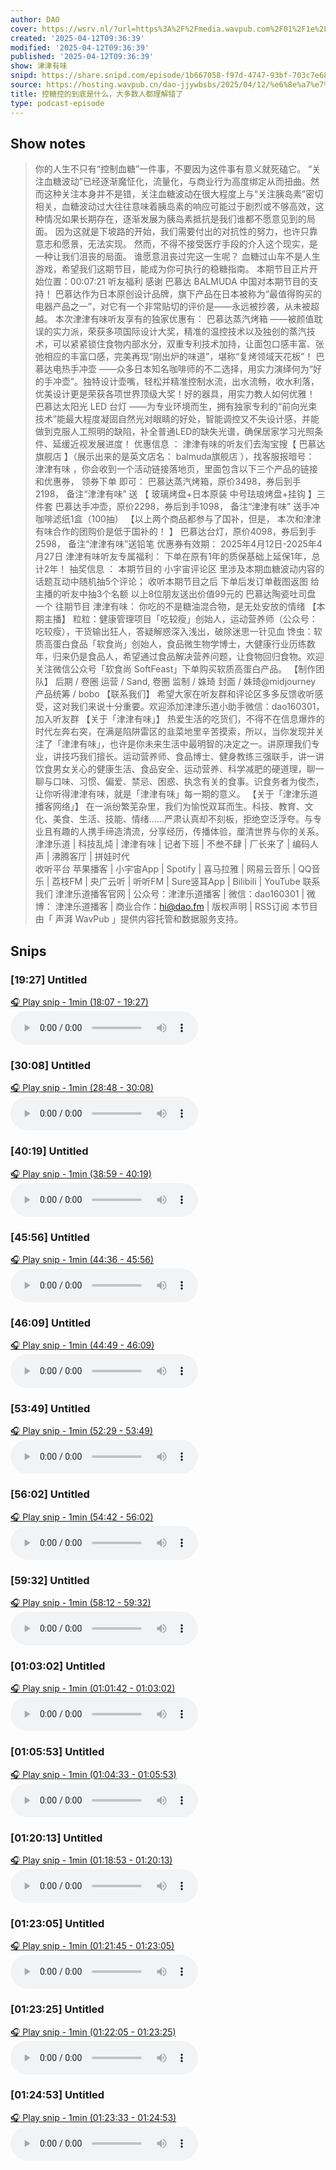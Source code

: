 ```yaml
---
author: DAO
cover: https://wsrv.nl/?url=https%3A%2F%2Fmedia.wavpub.com%2F01%2F1e%2Fe7%2F20230515015657-GwGMUKryRSGqFKaV.png&w=200&h=200
created: '2025-04-12T09:36:39'
modified: '2025-04-12T09:36:39'
published: '2025-04-12T09:36:39'
show: 津津有味
snipd: https://share.snipd.com/episode/1b667058-f97d-4747-93bf-703c7e681a25
source: https://hosting.wavpub.cn/dao-jjywbsbs/2025/04/12/%e6%8e%a7%e7%b3%96%e6%8e%a7%e7%9a%84%e5%88%b0%e5%ba%95%e6%98%af%e4%bb%80%e4%b9%88%ef%bc%8c%e5%a4%a7%e5%a4%9a%e6%95%b0%e4%ba%ba%e9%83%bd%e7%90%86%e8%a7%a3%e9%94%99%e4%ba%86/
title: 控糖控的到底是什么，大多数人都理解错了
type: podcast-episode
---
```



## Show notes
> 你的人生不只有“控制血糖”一件事，不要因为这件事有意义就死磕它。
> “关注血糖波动”已经逐渐魔怔化，流量化，与商业行为高度绑定从而扭曲。然而这种关注本身并不是错，关注血糖波动在很大程度上与“关注胰岛素”密切相关，血糖波动过大往往意味着胰岛素的响应可能过于剧烈或不够高效，这种情况如果长期存在，逐渐发展为胰岛素抵抗是我们谁都不愿意见到的局面。
> 因为这就是下坡路的开始，我们需要付出的对抗性的努力，也许只靠意志和愿景，无法实现。
> 然而，不得不接受医疗手段的介入这个现实，是一种让我们沮丧的局面。
> 谁愿意沮丧过完这一生呢？
> 血糖过山车不是人生游戏，希望我们这期节目，能成为你可执行的稳糖指南。
> 本期节目正片开始位置：00:07:21 
> 听友福利  感谢  巴慕达 BALMUDA  中国对本期节目的支持！
> 巴慕达作为日本原创设计品牌，旗下产品在日本被称为“最值得购买的电器产品之一”，对它有一个非常贴切的评价是——永远被抄袭，从未被超越。
> 本次津津有味听友享有的独家优惠有：
> 巴慕达蒸汽烤箱 ——被颜值耽误的实力派，荣获多项国际设计大奖，精准的温控技术以及独创的蒸汽技术，可以紧紧锁住食物内部水分，双重专利技术加持，让面包口感丰富、张弛相应的丰富口感，完美再现“刚出炉的味道”，堪称“复烤领域天花板”！
> 巴慕达电热手冲壶 ——众多日本知名咖啡师的不二选择，用实力演绎何为“好的手冲壶”。独特设计壶嘴，轻松并精准控制水流，出水流畅，收水利落，优美设计更是荣获各项世界顶级大奖！好的器具，用实力教人如何优雅！
> 巴慕达太阳光 LED 台灯 ——为专业环境而生，拥有独家专利的“前向光束技术”能最大程度凝固自然光对眼睛的好处，智能调控又不失设计感，并能做到克服人工照明的缺陷，补全普通LED的缺失光谱，确保居家学习光照条件、延缓近视发展进度！
> 优惠信息 ：
> 津津有味的听友们去淘宝搜【 巴慕达旗舰店 】（展示出来的是英文店名： balmuda旗舰店 ），找客服报暗号： 津津有味 ，你会收到一个活动链接落地页，里面包含以下三个产品的链接和优惠券， 领券下单 即可：
> 巴慕达蒸汽烤箱，原价3498，券后到手2198， 备注“津津有味” 送 【 玻璃烤盘+日本原装 中号珐琅烤盘+挂钩 】三件套
> 巴慕达手冲壶，原价2298，券后到手1098， 备注“津津有味” 送手冲咖啡滤纸1盒（100抽） 
> 【以上两个商品都参与了国补，但是， 本次和津津有味合作的团购价是低于国补的！ 】
> 巴慕达台灯，原价4098，券后到手2598， 备注“津津有味”送铅笔 
> 优惠券有效期： 2025年4月12日-2025年4月27日
> 津津有味听友专属福利： 下单在原有1年的质保基础上延保1年，总计2年！
> 抽奖信息 ：
> 本期节目的 小宇宙评论区 里涉及本期血糖波动内容的话题互动中随机抽5个评论； 收听本期节目之后 下单后发订单截图返图 给主播的听友中抽3个名额 以上8位朋友送出价值99元的 巴慕达陶瓷吐司盘 一个
> 往期节目  津津有味： 你吃的不是糖油混合物，是无处安放的情绪 
> 【本期主播】   粒粒：健康管理项目「吃较瘦」创始人，运动营养师（公众号：吃较瘦），干货输出狂人，答疑解惑深入浅出，破除迷思一针见血  馋虫：软质高蛋白食品「软食尚」创始人，食品微生物学博士，大健康行业历练数年，归来仍是食品人，希望通过食品解决营养问题，让食物回归食物。欢迎关注微信公众号「软食尚 SoftFeast」下单购买软质高蛋白产品。   【制作团队】  后期 / 卷圈 运营 / Sand, 卷圈 监制 / 姝琦 封面 / 姝琦@midjourney 产品统筹 / bobo
> 【联系我们】  希望大家在听友群和评论区多多反馈收听感受，这对我们来说十分重要。欢迎添加津津乐道小助手微信：dao160301，加入听友群
> 【关于「津津有味」】  热爱生活的吃货们，不得不在信息爆炸的时代左奔右突，在满是陷阱雷区的韭菜地里辛苦摸索，所以，当你发现并关注了「津津有味」，也许是你未来生活中最明智的决定之一。
> ​​讲原理我们专业，讲技巧我们擅长。运动营养师、食品博士、健身教练三强联手，讲一讲饮食男女关心的健康生活、食品安全、运动营养、科学减肥的硬道理，聊一聊与口味、习惯、偏爱、禁忌、困惑、执念有关的食事。
> ​​识食务者为俊杰，让你听得津津有味，就是「津津有味」每一期的意义。
> 【关于「津津乐道播客网络」】  在一派纷繁芜杂里，我们为愉悦双耳而生。科技、教育、文化、美食、生活、技能、情绪……严肃认真却不刻板，拒绝空泛浮夸。与专业且有趣的人携手缔造清流，分享经历，传播体验，厘清世界与你的关系。
> 津津乐道  |  科技乱炖  |  津津有味  |  记者下班  |  不叁不肆  |  厂长来了  |  编码人声  |  沸腾客厅  |  拼娃时代  
> 收听平台 
> 苹果播客 | 小宇宙App | Spotify | 喜马拉雅 | 网易云音乐 | QQ音乐 | 荔枝FM | 央广云听 | 听听FM | Sure竖耳App | Bilibili | YouTube
> 联系我们 
> 津津乐道播客官网  | 公众号：津津乐道播客 | 微信：dao160301 | 微博： 津津乐道播客  | 商业合作：hi@dao.fm |  版权声明  |  RSS订阅 
> 本节目由「 声湃 WavPub 」提供内容托管和数据服务支持。

## Snips
### [19:27] Untitled
[🎧 Play snip - 1min️ (18:07 - 19:27)](https://share.snipd.com/snip/2984bcef-a0c0-428d-9ac9-42242bc63e79)
<audio controls> <source src="https://tk.wavpub.com/WPDL_MmJqMMszFEAznEtRnNdMcZYfyebafBaVVRDEnHVkrbDWrayJnfvCMKhFyh-28.mp3#t=18:07,19:27"> </audio>
### [30:08] Untitled
[🎧 Play snip - 1min️ (28:48 - 30:08)](https://share.snipd.com/snip/820ecf51-fc51-401c-bc4d-5e15344269c6)
<audio controls> <source src="https://tk.wavpub.com/WPDL_MmJqMMszFEAznEtRnNdMcZYfyebafBaVVRDEnHVkrbDWrayJnfvCMKhFyh-28.mp3#t=28:48,30:08"> </audio>
### [40:19] Untitled
[🎧 Play snip - 1min️ (38:59 - 40:19)](https://share.snipd.com/snip/9d92cd02-f825-4ac5-9563-d10927178d5e)
<audio controls> <source src="https://tk.wavpub.com/WPDL_MmJqMMszFEAznEtRnNdMcZYfyebafBaVVRDEnHVkrbDWrayJnfvCMKhFyh-28.mp3#t=38:59,40:19"> </audio>
### [45:56] Untitled
[🎧 Play snip - 1min️ (44:36 - 45:56)](https://share.snipd.com/snip/0d17189d-7771-4662-8911-0cdff5642c1c)
<audio controls> <source src="https://tk.wavpub.com/WPDL_MmJqMMszFEAznEtRnNdMcZYfyebafBaVVRDEnHVkrbDWrayJnfvCMKhFyh-28.mp3#t=44:36,45:56"> </audio>
### [46:09] Untitled
[🎧 Play snip - 1min️ (44:49 - 46:09)](https://share.snipd.com/snip/b8a8ce43-e7cc-4936-ae6a-5b1754186869)
<audio controls> <source src="https://tk.wavpub.com/WPDL_MmJqMMszFEAznEtRnNdMcZYfyebafBaVVRDEnHVkrbDWrayJnfvCMKhFyh-28.mp3#t=44:49,46:09"> </audio>
### [53:49] Untitled
[🎧 Play snip - 1min️ (52:29 - 53:49)](https://share.snipd.com/snip/e8031bc1-0892-48dd-a74b-eb97937eeb5c)
<audio controls> <source src="https://tk.wavpub.com/WPDL_MmJqMMszFEAznEtRnNdMcZYfyebafBaVVRDEnHVkrbDWrayJnfvCMKhFyh-28.mp3#t=52:29,53:49"> </audio>
### [56:02] Untitled
[🎧 Play snip - 1min️ (54:42 - 56:02)](https://share.snipd.com/snip/97757c8b-51b7-4bdc-bad5-ead246d8cfee)
<audio controls> <source src="https://tk.wavpub.com/WPDL_MmJqMMszFEAznEtRnNdMcZYfyebafBaVVRDEnHVkrbDWrayJnfvCMKhFyh-28.mp3#t=54:42,56:02"> </audio>
### [59:32] Untitled
[🎧 Play snip - 1min️ (58:12 - 59:32)](https://share.snipd.com/snip/c9eb2036-42fb-467f-a838-56858cc2518e)
<audio controls> <source src="https://tk.wavpub.com/WPDL_MmJqMMszFEAznEtRnNdMcZYfyebafBaVVRDEnHVkrbDWrayJnfvCMKhFyh-28.mp3#t=58:12,59:32"> </audio>
### [01:03:02] Untitled
[🎧 Play snip - 1min️ (01:01:42 - 01:03:02)](https://share.snipd.com/snip/b345e89f-1dd2-429e-849f-b322a0f3f4ab)
<audio controls> <source src="https://tk.wavpub.com/WPDL_MmJqMMszFEAznEtRnNdMcZYfyebafBaVVRDEnHVkrbDWrayJnfvCMKhFyh-28.mp3#t=01:01:42,01:03:02"> </audio>
### [01:05:53] Untitled
[🎧 Play snip - 1min️ (01:04:33 - 01:05:53)](https://share.snipd.com/snip/9908454c-f098-4970-8f4d-99c2070b8bab)
<audio controls> <source src="https://tk.wavpub.com/WPDL_MmJqMMszFEAznEtRnNdMcZYfyebafBaVVRDEnHVkrbDWrayJnfvCMKhFyh-28.mp3#t=01:04:33,01:05:53"> </audio>
### [01:20:13] Untitled
[🎧 Play snip - 1min️ (01:18:53 - 01:20:13)](https://share.snipd.com/snip/9cd438c4-efc0-4c20-ac76-d6b0796a0b96)
<audio controls> <source src="https://tk.wavpub.com/WPDL_MmJqMMszFEAznEtRnNdMcZYfyebafBaVVRDEnHVkrbDWrayJnfvCMKhFyh-28.mp3#t=01:18:53,01:20:13"> </audio>
### [01:23:05] Untitled
[🎧 Play snip - 1min️ (01:21:45 - 01:23:05)](https://share.snipd.com/snip/d5d167bf-4e9e-4152-9f9d-11cc97d7824a)
<audio controls> <source src="https://tk.wavpub.com/WPDL_MmJqMMszFEAznEtRnNdMcZYfyebafBaVVRDEnHVkrbDWrayJnfvCMKhFyh-28.mp3#t=01:21:45,01:23:05"> </audio>
### [01:23:25] Untitled
[🎧 Play snip - 1min️ (01:22:05 - 01:23:25)](https://share.snipd.com/snip/266582d2-0880-4911-bb51-a78dd80fe61a)
<audio controls> <source src="https://tk.wavpub.com/WPDL_MmJqMMszFEAznEtRnNdMcZYfyebafBaVVRDEnHVkrbDWrayJnfvCMKhFyh-28.mp3#t=01:22:05,01:23:25"> </audio>
### [01:24:53] Untitled
[🎧 Play snip - 1min️ (01:23:33 - 01:24:53)](https://share.snipd.com/snip/8d5771a4-704a-4381-9afc-295aa9c1b94c)
<audio controls> <source src="https://tk.wavpub.com/WPDL_MmJqMMszFEAznEtRnNdMcZYfyebafBaVVRDEnHVkrbDWrayJnfvCMKhFyh-28.mp3#t=01:23:33,01:24:53"> </audio>
